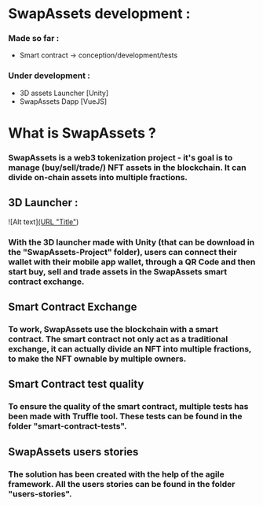 # SwapAssets development :
### Made so far :
  - Smart contract -> conception/development/tests

### Under development :
  - 3D assets Launcher [Unity]
  - SwapAssets Dapp [VueJS]

# What is SwapAssets ?
### SwapAssets is a web3 tokenization project - it's goal is to manage (buy/sell/trade/) NFT assets in the blockchain. It can divide on-chain assets into multiple fractions.

## 3D Launcher :
![Alt text][(URL "Title"](https://github.com/ArseneEvsen/SwapAssets/blob/main/Ressources/Launcher%20SwapAssets.png?raw=true))
### With the 3D launcher made with Unity (that can be download in the "SwapAssets-Project" folder), users can connect their wallet with their mobile app wallet, through a QR Code and then start buy, sell and trade assets in the SwapAssets smart contract exchange.

## Smart Contract Exchange
### To work, SwapAssets use the blockchain with a smart contract. The smart contract not only act as a traditional exchange, it can actually divide an NFT into multiple fractions, to make the NFT ownable by multiple owners.

## Smart Contract test quality
### To ensure the quality of the smart contract, multiple tests has been made with Truffle tool. These tests can be found in the folder "smart-contract-tests".

## SwapAssets users stories
### The solution has been created with the help of the agile framework. All the users stories can be found in the folder "users-stories".
